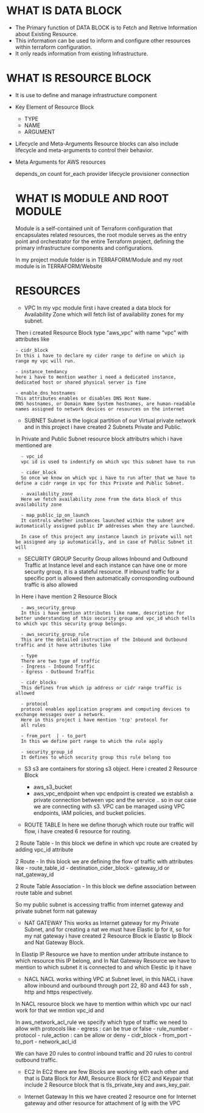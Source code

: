 # WHAT IS DATA BLOCK
- The Primary function of DATA BLOCK is to Fetch 
  and Retrive Information about Existing Resource.
- This information can be used to inform and configure
  other resources within terraform configuration.
- It only reads information from existing Infrastructure.

# WHAT IS RESOURCE BLOCK
- It is use to define and manage infrastructure component

- Key Element of Resource Block
    - TYPE
    - NAME
    - ARGUMENT

- Lifecycle and Meta-Arguments
  Resource blocks can also include lifecycle and meta-arguments to control their behavior.

- Meta Arguments for AWS resources

  depends_on
  count
  for_each
  provider
  lifecycle
  provisioner
  connection

  # WHAT IS MODULE AND ROOT MODULE
  Module is a self-contained unit of Terraform configuration that encapsulates related resources, the root module serves as the entry point and orchestrator for the entire Terraform project, defining the primary infrastructure components and configurations.

  In my project module folder is in TERRAFORM/Module and my root module is in TERRAFORM/Website

  # RESOURCES

    - VPC
    In my vpc module first i have created a data block for  Availability Zone which will fetch list of availability zones for my subnet.

    Then i created Resource Block type "aws_vpc" with name "vpc" with attributes like

      - cidr_block
      In this i have to declare my cider range to define on which ip range my vpc will run.

      - instance_tendancy
      here i have to mention weather i need a dedicated instance, dedicated host or shared physical server is fine

      - enable_dns_hostnames
      This attributes enables or disables DNS Host Name.
      DNS hostnames, or Domain Name System hostnames, are human-readable names assigned to network devices or resources on the internet

    - SUBNET
    Subnet is the logical partition of our Virtual private network and in this project i have created 2 Subnets Private and Public.
    
    In Private and Public Subnet resource block attributrs which i have mentioned are

        - vpc_id
        vpc id is used to indentify on which vpc this subnet have to run

        - cider_block
        So once we know on which vpc i have to run after that we have to define a cidr range in vpc for this Private and Public Subnet.

        - availability_zone
        Here we fetch availability zone from the data block of this availability zone

        - map_public_ip_on_launch 
        It controls whether instances launched within the subnet are automatically assigned public IP addresses when they are launched.

        In case of this project any instance launch in private will not be assigned any ip automatically, and in case of Public Subnet it will

    - SECURITY GROUP
    Security Group allows Inbound and Outbound Traffic at Instance level and each instance can have one or more security group, it is a stateful resource.
    If inbound traffic for a specific port is allowed then automatically corrosponding outbound traffic is also allowed

    In Here i have mention 2 Resource Block

        - aws_security_group
        In this i have mention attributes like name, description for better understanding of this security group and vpc_id which tells to which vpc this security group belongs.

        - aws_security_group_rule
        This are the detailed instruction of the Inbound and Outbound traffic and it have attributes like
    
        - type
        There are two type of traffic
        - Ingress - Inbound Traffic
        - Egress - Outbound Traffic

        - cidr_blocks
        This defines from which ip address or cidr range traffic is allowed

        - protocol
        protocol enables application programs and computing devices to exchange messages over a network. 
        Here in this project i have mention 'tcp' protocol for
        all rules

        - from_port  | - to_port
        In this we define port range to which the rule apply
        
        - security_group_id
        It defines to which security group this rule belong too

    - S3
    s3 are containers for storing s3 object.
    Here i created 2 Resource Block
        - aws_s3_bucket
        - aws_vpc_endpoint 
        when vpc endpoint is created we establish a private connection between vpc and the service .. so in our case we are connecting with s3.
        VPC can be managed using VPC endpoints, IAM policies, and bucket policies.
    
    - ROUTE TABLE
    In here we define thorugh which route our traffic will flow, i have created 6 resource for routing.

    2 Route Table
      - In this block we define in which vpc route are created by adding vpc_id attribute

    2 Route
      - In this block we are defining the flow of traffic
        with attributes like 
          - route_table_id
          - destination_cider_block
          - gateway_id or nat_gateway_id

    2 Route Table Association
      - In this block we define association between
        route table and subnet
    
    So my public subnet is accessing traffic from internet gateway and private subnet form nat gateway

    - NAT GATEWAY
    This works as Internet gateway for my Private Subnet, and 
    for creating a nat we must have Elastic Ip for it, so for my nat gateway i have created 2 Resource Block ie Elastic Ip Block and Nat Gateway Block.

    In Elastip IP Resource we have to mention under attribute instance to which resource this IP belong, and 
    In Nat Gateway Resource we have to mention to which subnet it is connected to and which Elestic Ip it have

    - NACL
    NACL works withing VPC at Subnet level, in this NACL i have allow inbound and ourbound through port 22, 80 and 443 for ssh , http and https respectively.

    In NACL resource block we have to mention within which vpc our nacl work for that we mntion vpc_id and

    In aws_network_acl_rule we specify which type of traffic we need to allow with protocols like
      - egress : can be true or false
      - rule_number
      - protocol
      - rule_action : can be allow or deny
      - cidr_block
      - from_port
      - to_port
      - network_acl_id
      
    We can have 20 rules to control inbound traffic and 20 rules to control outbound traffic.

    - EC2
    In EC2 there are few Blocks are working with each other and that is Data Block for AMI, Resource Block for EC2 and Keypair that include 2 Resource block that is tls_private_key and aws_key_pair.

    - Internet Gateway
    In this we have created 2 resource one for Internet gateway and other resource for attachment of Ig with the VPC
